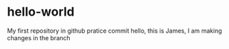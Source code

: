# hello-world
My first repository in github
pratice commit
hello, this is James, I am making changes in the branch
